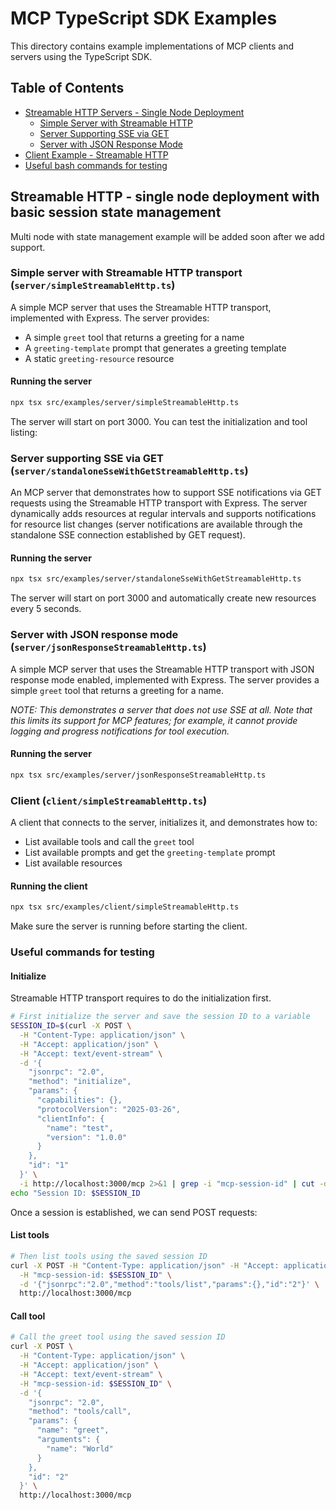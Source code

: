 # MCP TypeScript SDK Examples

This directory contains example implementations of MCP clients and servers using the TypeScript SDK.

## Table of Contents

- [Streamable HTTP Servers - Single Node Deployment](#streamable-http---single-node-deployment-with-basic-session-state-management)
  - [Simple Server with Streamable HTTP](#simple-server-with-streamable-http-transport-serversimplestreamablehttpts)
  - [Server Supporting SSE via GET](#server-supporting-with-sse-via-get-serverstandalonessewithgetstreamablehttpts)
  - [Server with JSON Response Mode](#server-with-json-response-mode-serverjsonresponsestreamablehttpts)
- [Client Example - Streamable HTTP](#client-clientsimplestreamablehttpts)
- [Useful bash commands for testing](#useful-commands-for-testing)

## Streamable HTTP - single node deployment with basic session state management

Multi node with state management example will be added soon after we add support.


### Simple server with Streamable HTTP transport (`server/simpleStreamableHttp.ts`)

A simple MCP server that uses the Streamable HTTP transport, implemented with Express. The server provides:

- A simple `greet` tool that returns a greeting for a name
- A `greeting-template` prompt that generates a greeting template
- A static `greeting-resource` resource

#### Running the server

```bash
npx tsx src/examples/server/simpleStreamableHttp.ts
```

The server will start on port 3000. You can test the initialization and tool listing:

### Server supporting SSE via GET (`server/standaloneSseWithGetStreamableHttp.ts`)

An MCP server that demonstrates how to support SSE notifications via GET requests using the Streamable HTTP transport with Express. The server dynamically adds resources at regular intervals and supports notifications for resource list changes (server notifications are available through the standalone SSE connection established by GET request).

#### Running the server

```bash
npx tsx src/examples/server/standaloneSseWithGetStreamableHttp.ts
```

The server will start on port 3000 and automatically create new resources every 5 seconds.

### Server with JSON response mode (`server/jsonResponseStreamableHttp.ts`)

A simple MCP server that uses the Streamable HTTP transport with JSON response mode enabled, implemented with Express. The server provides a simple `greet` tool that returns a greeting for a name.

_NOTE: This demonstrates a server that does not use SSE at all. Note that this limits its support for MCP features; for example, it cannot provide logging and progress notifications for tool execution._

#### Running the server

```bash
npx tsx src/examples/server/jsonResponseStreamableHttp.ts
```


### Client (`client/simpleStreamableHttp.ts`)

A client that connects to the server, initializes it, and demonstrates how to:

- List available tools and call the `greet` tool
- List available prompts and get the `greeting-template` prompt
- List available resources

#### Running the client

```bash
npx tsx src/examples/client/simpleStreamableHttp.ts
```

Make sure the server is running before starting the client.


### Useful commands for testing

#### Initialize
Streamable HTTP transport requires to do the initialization first.

```bash
# First initialize the server and save the session ID to a variable
SESSION_ID=$(curl -X POST \
  -H "Content-Type: application/json" \
  -H "Accept: application/json" \
  -H "Accept: text/event-stream" \
  -d '{
    "jsonrpc": "2.0",
    "method": "initialize",
    "params": {
      "capabilities": {},
      "protocolVersion": "2025-03-26", 
      "clientInfo": {
        "name": "test",
        "version": "1.0.0"
      }
    },
    "id": "1"
  }' \
  -i http://localhost:3000/mcp 2>&1 | grep -i "mcp-session-id" | cut -d' ' -f2 | tr -d '\r')
echo "Session ID: $SESSION_ID

```
Once a session is established, we can send POST requests:

#### List tools
```bash
# Then list tools using the saved session ID 
curl -X POST -H "Content-Type: application/json" -H "Accept: application/json, text/event-stream" \
  -H "mcp-session-id: $SESSION_ID" \
  -d '{"jsonrpc":"2.0","method":"tools/list","params":{},"id":"2"}' \
  http://localhost:3000/mcp
```

#### Call tool 

```bash
# Call the greet tool using the saved session ID
curl -X POST \
  -H "Content-Type: application/json" \
  -H "Accept: application/json" \
  -H "Accept: text/event-stream" \
  -H "mcp-session-id: $SESSION_ID" \
  -d '{
    "jsonrpc": "2.0",
    "method": "tools/call",
    "params": {
      "name": "greet",
      "arguments": {
        "name": "World"
      }
    },
    "id": "2"
  }' \
  http://localhost:3000/mcp
```
